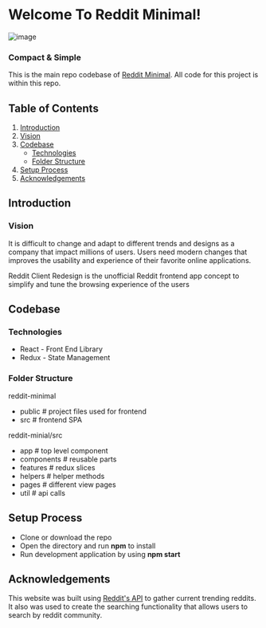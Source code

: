 # Welcome To Reddit Minimal!

![image](https://user-images.githubusercontent.com/29739432/115553809-743c9c00-a273-11eb-8486-1464ae3d9ee3.png)

### Compact & Simple
This is the main repo codebase of [Reddit Minimal](https://jovial-kare-0edb36.netlify.app/?#/). All code for this project is within this repo.

## Table of Contents
1. [Introduction](#introduction)
  1. [Vision](#vision)
2. [Codebase](#codebase)
    - [Technologies](#technologies)
    - [Folder Structure](#structure)
3. [Setup Process](#setup)
4. [Acknowledgements](#acknowledgements)

## Introduction <a id="introduction"></a>
### Vision <a id="vision"></a>
It is difficult to change and adapt to different trends and designs as a company that impact millions of users. Users need modern changes that improves the usability and experience of their favorite online applications.

Reddit Client Redesign is the unofficial Reddit frontend app concept to simplify and tune the browsing experience of the users

## Codebase <a id="codebase"></a>
### Technologies <a id="technologies"></a>
- React - Front End Library
- Redux - State Management

### Folder Structure <a id="structure"></a>
reddit-minimal 
  - public # project files used for frontend
  - src # frontend SPA
  
reddit-minial/src
  * app         # top level component
  * components  # reusable parts
  * features    # redux slices
  * helpers     # helper methods 
  * pages       # different view pages
  * util        # api calls

## Setup Process <a id="setup"></a>
* Clone or download the repo
* Open the directory and run **npm** to install
* Run development application by using **npm start**

## Acknowledgements <a id="acknowledgements"></a>
This website was built using [Reddit's API](https://www.reddit.com/dev/api/) to gather current trending reddits. It also was used to create the searching functionality that allows users to search by reddit community.

